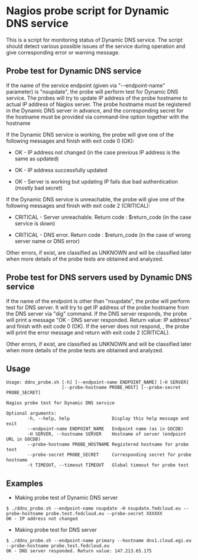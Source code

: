 # Nagios probe script for Dynamic DNS service

This is a script for monitoring status of Dynamic DNS service. The script 
should detect various possible issues of the service during operation and 
give corresponding error or warning message.


## Probe test for Dynamic DNS service

If the name of the service endpoint (given via "--endpoint-name" parameter)
is "nsupdate", the probe will perform test for Dynamic DNS service.
The probes will try to update IP address of the probe hostname to actual IP
address of Nagios server. The probe hostname must be registered in the 
Dynamic DNS server in advance, and the corresponding secret for the hostname 
must be provided via command-line option together with the hostname

If the Dynamic DNS service is working, the probe will give one of the 
following messages and finish with exit code 0 (OK):

- OK - IP address not changed (in the case previous  IP address is the same
as updated)

- OK - IP address successfully updated

- OK - Server is working but updating IP fails due bad authentication 
(mostly bad secret)

If the Dynamic DNS service is unreachable, the probe will give one of the 
following messages and finish with exit code 2 (CRITICAL):

- CRITICAL - Server unreachable. Return code : $return_code (in the case 
service is down)

- CRITICAL - DNS error. Return code : $return_code (in the case of wrong 
server name or DNS error)

Other errors, if exist, are classified as UNKNOWN and will be classified 
later when more details of the probe tests are obtained and analyzed.

## Probe test for DNS servers used by Dynamic DNS service

If the name of the endpoint is other than "nsupdate", the probe will perform
test for DNS server. It will try to get IP address of the probe hostname from 
the DNS server via "dig" command. If the DNS server responds, the probe will
print a message "OK - DNS server responded. Return value: IP address" and 
finish with exit code 0 (OK). If the server does not respond, , the probe will 
print the error message and return with exit code 2 (CRITICAL).

Other errors, if exist, are classified as UNKNOWN and will be classified 
later when more details of the probe tests are obtained and analyzed.

## Usage


```
Usage: ddns_probe.sh [-h] [--endpoint-name ENDPOINT_NAME] [-H SERVER] 
                     [--probe-hostname PROBE_HOST] [--probe-secret PROBE_SECRET]

Nagios probe test for Dynamic DNS service

Optional arguments:
        -h, --help, help                Display this help message and exit
        --endpoint-name ENDPOINT_NAME   Endpoint name (as in GOCDB)
        -H SERVER, --hostname SERVER    Hostname of server (endpoint URL in GOCDB)
        --probe-hostname PROBE_HOSTNAME Registered hostname for probe test
        --probe-secret PROBE_SECRET     Corresponding secret for probe hostname
        -t TIMEOUT, --timeout TIMEOUT   Global timeout for probe test

```

## Examples


- Making probe test of Dynamic DNS server


```
$ ./ddns_probe.sh --endpoint-name nsupdate -H nsupdate.fedcloud.eu --probe-hostname probe.test.fedcloud.eu --probe-secret XXXXXX
OK - IP address not changed
```

- Making probe test for DNS server


```
$ ./ddns_probe.sh --endpoint-name primary --hostname dns1.cloud.egi.eu --probe-hostname probe.test.fedcloud.eu
OK - DNS server responded. Return value: 147.213.65.175
```
